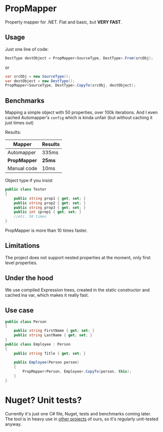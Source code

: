 # PropMapper
Property mapper for .NET. Flat and basic, but **VERY FAST**.

## Usage

Just one line of code:

```cs
DestType destObject = PropMapper<SourceType, DestType>.From(srcObj);
```

or

```cs
var srcObj = new SourceType();
var destObject = new DestType();
PropMapper<SourceType, DestType>.CopyTo(srcObj, destObject);
```

## Benchmarks

Mapping a simple object with 50 properties, over 100k iterations. And I even cached Automapper's `config` which is kinda unfair (but without caching it just times out)

Results:

| Mapper  | Results |
| ------------- | ------------- |
| Automapper   | 335ms  |
| **PropMapper**   | **25ms**  |
| Manual code  | 10ms  |

Object type if you insist

```cs
public class Tester
{
	public string prop1 { get; set; }
	public string prop2 { get; set; }
	public string prop3 { get; set; }
	public int iprop1 { get; set; }
	//etc. 50 times
}
```

PropMapper is more than 10 times faster.

## Limitations 

The project does not support nested properties at the moment, only first level properties.

## Under the hood

We use compiled Expression trees, created in the static constructor and cached ina var, which makes it really fast.

## Use case

```cs
public class Person
{
	public string FirstName { get; set; }
	public string LastName { get; set; }
}
public class Employee : Person
{
	public string Title { get; set; }
	
	public Employee(Person person)
	{
		PropMapper<Person, Employee>.CopyTo(person, this);
	}
}
```

# Nuget? Unit tests?

Currently it's just one C# file, Nuget, tests and benchmarks coming later. The tool is in heavy use in [other projects](https://www.jitbit.com/) of ours, so it's regularly unit-tested anyway.
